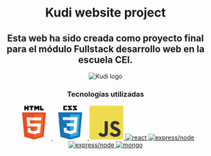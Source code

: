 <div align="center">
<h1>Kudi website project</h1>
<h2>Esta web ha sido creada como proyecto final para el módulo Fullstack desarrollo web en la escuela CEI.</h2>

<img src="/assets/images/meta-logo.png" alt="Kudi logo" width="424" height="209"/>

<h3>Tecnologías utilizadas</h3>
    <a href="https://www.w3.org/html/" target="_blank" rel="noreferrer"> 
        <img src="https://raw.githubusercontent.com/devicons/devicon/master/icons/html5/html5-original-wordmark.svg" alt="html5" width="80" height="80"/> 
    </a> 
    <a href="https://www.w3schools.com/css/" target="_blank" rel="noreferrer"> 
        <img src="https://raw.githubusercontent.com/devicons/devicon/master/icons/css3/css3-original-wordmark.svg" alt="css3" width="80" height="80"/> 
    </a> 
    <a href="https://developer.mozilla.org/en-US/docs/Web/JavaScript" target="_blank" rel="noreferrer"> 
        <img src="https://raw.githubusercontent.com/devicons/devicon/master/icons/javascript/javascript-original.svg" alt="javascript" width="80" height="80"/> 
    </a>
    <a href="https://es.react.dev/" target="_blank" rel="noreferrer"> 
        <img src="https://cdn.iconscout.com/icon/free/png-256/free-react-1-282599.png?f=webp&w=256" alt="react" width="80" height="80"/> 
    </a>
    <a href="https://nodejs.org/en" target="_blank" rel="noreferrer"> 
        <img src="https://static-00.iconduck.com/assets.00/nodejs-icon-2048x2048-rueyo8fw.png" alt="express/node" width="80" height="80"/> 
    </a>
    <a href="https://expressjs.com/" target="_blank" rel="noreferrer"> 
        <img src="https://miro.medium.com/v2/resize:fit:1400/1*i2fRBk3GsYLeUk_Rh7AzHw.png" alt="express/node" width="80" height="80"/> 
    </a>
    <a href="https://www.mongodb.com/es" target="_blank" rel="noreferrer"> 
        <img src="https://static-00.iconduck.com/assets.00/mongodb-icon-1024x1024-jyklwn1x.png" alt="mongo" width="80" height="80"/> 
    </a>


    
</div>